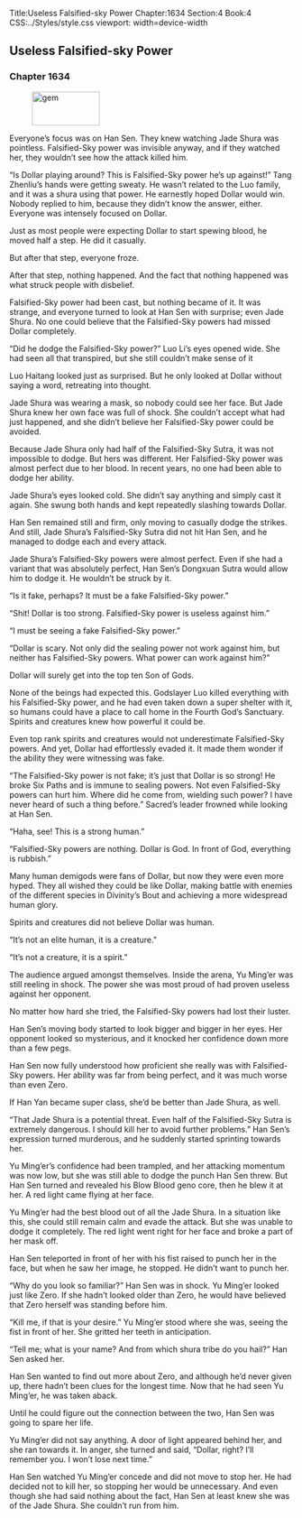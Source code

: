 Title:Useless Falsified-sky Power 
Chapter:1634 
Section:4 
Book:4 
CSS:../Styles/style.css 
viewport: width=device-width
  
## Useless Falsified-sky Power
### Chapter 1634 
<figure>
	<img src="../Images/gem.gif" alt="gem" id="gem" width="120" height="60" />
</figure>
  

  
  Everyone’s focus was on Han Sen. They knew watching Jade Shura was pointless. Falsified-Sky power was invisible anyway, and if they watched her, they wouldn’t see how the attack killed him.

“Is Dollar playing around? This is Falsified-Sky power he’s up against!” Tang Zhenliu’s hands were getting sweaty. He wasn’t related to the Luo family, and it was a shura using that power. He earnestly hoped Dollar would win. Nobody replied to him, because they didn’t know the answer, either. Everyone was intensely focused on Dollar.

Just as most people were expecting Dollar to start spewing blood, he moved half a step. He did it casually.

But after that step, everyone froze.

After that step, nothing happened. And the fact that nothing happened was what struck people with disbelief.

Falsified-Sky power had been cast, but nothing became of it. It was strange, and everyone turned to look at Han Sen with surprise; even Jade Shura. No one could believe that the Falsified-Sky powers had missed Dollar completely.

“Did he dodge the Falsified-Sky power?” Luo Li’s eyes opened wide. She had seen all that transpired, but she still couldn’t make sense of it

Luo Haitang looked just as surprised. But he only looked at Dollar without saying a word, retreating into thought.

Jade Shura was wearing a mask, so nobody could see her face. But Jade Shura knew her own face was full of shock. She couldn’t accept what had just happened, and she didn’t believe her Falsified-Sky power could be avoided.

Because Jade Shura only had half of the Falsified-Sky Sutra, it was not impossible to dodge. But hers was different. Her Falsified-Sky power was almost perfect due to her blood. In recent years, no one had been able to dodge her ability.

Jade Shura’s eyes looked cold. She didn’t say anything and simply cast it again. She swung both hands and kept repeatedly slashing towards Dollar.

Han Sen remained still and firm, only moving to casually dodge the strikes. And still, Jade Shura’s Falsified-Sky Sutra did not hit Han Sen, and he managed to dodge each and every attack.

Jade Shura’s Falsified-Sky powers were almost perfect. Even if she had a variant that was absolutely perfect, Han Sen’s Dongxuan Sutra would allow him to dodge it. He wouldn’t be struck by it.

“Is it fake, perhaps? It must be a fake Falsified-Sky power.”

“Shit! Dollar is too strong. Falsified-Sky power is useless against him.”

“I must be seeing a fake Falsified-Sky power.”

“Dollar is scary. Not only did the sealing power not work against him, but neither has Falsified-Sky powers. What power can work against him?”

Dollar will surely get into the top ten Son of Gods.

None of the beings had expected this. Godslayer Luo killed everything with his Falsified-Sky power, and he had even taken down a super shelter with it, so humans could have a place to call home in the Fourth God’s Sanctuary. Spirits and creatures knew how powerful it could be.

Even top rank spirits and creatures would not underestimate Falsified-Sky powers. And yet, Dollar had effortlessly evaded it. It made them wonder if the ability they were witnessing was fake.

“The Falsified-Sky power is not fake; it’s just that Dollar is so strong! He broke Six Paths and is immune to sealing powers. Not even Falsified-Sky powers can hurt him. Where did he come from, wielding such power? I have never heard of such a thing before.” Sacred’s leader frowned while looking at Han Sen.

“Haha, see! This is a strong human.”

“Falsified-Sky powers are nothing. Dollar is God. In front of God, everything is rubbish.”

Many human demigods were fans of Dollar, but now they were even more hyped. They all wished they could be like Dollar, making battle with enemies of the different species in Divinity’s Bout and achieving a more widespread human glory.

Spirits and creatures did not believe Dollar was human.

“It’s not an elite human, it is a creature.”

“It’s not a creature, it is a spirit.”

The audience argued amongst themselves. Inside the arena, Yu Ming’er was still reeling in shock. The power she was most proud of had proven useless against her opponent.

No matter how hard she tried, the Falsified-Sky powers had lost their luster.

Han Sen’s moving body started to look bigger and bigger in her eyes. Her opponent looked so mysterious, and it knocked her confidence down more than a few pegs.

Han Sen now fully understood how proficient she really was with Falsified-Sky powers. Her ability was far from being perfect, and it was much worse than even Zero.

If Han Yan became super class, she’d be better than Jade Shura, as well.

“That Jade Shura is a potential threat. Even half of the Falsified-Sky Sutra is extremely dangerous. I should kill her to avoid further problems.” Han Sen’s expression turned murderous, and he suddenly started sprinting towards her.

Yu Ming’er’s confidence had been trampled, and her attacking momentum was now low, but she was still able to dodge the punch Han Sen threw. But Han Sen turned and revealed his Blow Blood geno core, then he blew it at her. A red light came flying at her face.

Yu Ming’er had the best blood out of all the Jade Shura. In a situation like this, she could still remain calm and evade the attack. But she was unable to dodge it completely. The red light went right for her face and broke a part of her mask off.

Han Sen teleported in front of her with his fist raised to punch her in the face, but when he saw her image, he stopped. He didn’t want to punch her.

“Why do you look so familiar?” Han Sen was in shock. Yu Ming’er looked just like Zero. If she hadn’t looked older than Zero, he would have believed that Zero herself was standing before him.

“Kill me, if that is your desire.” Yu Ming’er stood where she was, seeing the fist in front of her. She gritted her teeth in anticipation.

“Tell me; what is your name? And from which shura tribe do you hail?” Han Sen asked her.

Han Sen wanted to find out more about Zero, and although he’d never given up, there hadn’t been clues for the longest time. Now that he had seen Yu Ming’er, he was taken aback.

Until he could figure out the connection between the two, Han Sen was going to spare her life.

Yu Ming’er did not say anything. A door of light appeared behind her, and she ran towards it. In anger, she turned and said, “Dollar, right? I’ll remember you. I won’t lose next time.”

Han Sen watched Yu Ming’er concede and did not move to stop her. He had decided not to kill her, so stopping her would be unnecessary. And even though she had said nothing about the fact, Han Sen at least knew she was of the Jade Shura. She couldn’t run from him.
